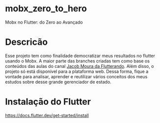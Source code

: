 # mobx_zero_to_hero

Mobx no Flutter: do Zero ao Avançado

# Descricão

Esse projeto tem como finalidade democratizar meus 
resultados no flutter usando o Mobx.
A maior parte das branches criadas tem como base os conteúdos
das aulas do canal [Jacob Moura da Flutterando](https://www.youtube.com/watch?v=kKNIaqZE8CY&list=PLlBnICoI-g-foW-Osr0PlpE1_AD3aItbZ).
Além disso, o projeto só está disponível para a plataforma web.
Dessa forma, fique a vontade para analisar, aprender e reutilizar
vários conceitos dos meus estudos sobre desse grande gerenciador de estado.

# Instalação do Flutter

https://docs.flutter.dev/get-started/install